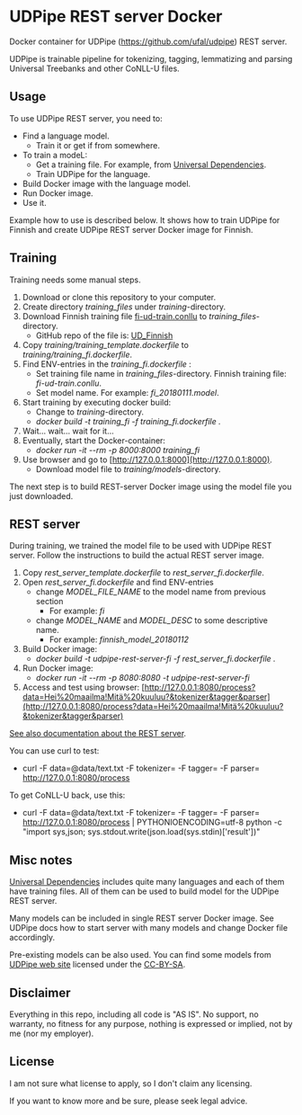 # UDPipe REST server Docker

Docker container for UDPipe (https://github.com/ufal/udpipe) REST server. 

UDPipe is trainable pipeline for tokenizing, tagging, lemmatizing and parsing Universal Treebanks and other CoNLL-U files.

## Usage

To use UDPipe REST server, you need to:

- Find a language model.
  - Train it or get if from somewhere.
- To train a modeL:
  - Get a training file. For example, from [Universal Dependencies](https://github.com/UniversalDependencies/).
  - Train UDPipe for the language.
- Build Docker image with the language model.
- Run Docker image.
- Use it.

Example how to use is described below. It shows how to train UDPipe for Finnish and create UDPipe REST server Docker image for Finnish.

## Training

Training needs some manual steps.

1. Download or clone this repository to your computer.
1. Create directory *training_files* under *training*-directory.
1. Download Finnish training file [fi-ud-train.conllu](https://github.com/UniversalDependencies/UD_Finnish/blob/master/fi-ud-train.conllu) to *training_files*-directory.
   - GitHub repo of the file is: [UD_Finnish](https://github.com/UniversalDependencies/UD_Finnish)
1. Copy *training/training_template.dockerfile* to *training/training_fi.dockerfile*.
1. Find ENV-entries in the *training_fi.dockerfile* :
   - Set training file name in *training_files*-directory. Finnish training file: *fi-ud-train.conllu*.
   - Set model name. For example: *fi_20180111.model*.
1. Start training by executing docker build:
   - Change to *training*-directory.
   - *docker build -t training_fi -f training_fi.dockerfile .*
1. Wait... wait... wait for it...
1. Eventually, start the Docker-container:
   - *docker run -it --rm -p 8000:8000 training_fi*
1. Use browser and go to [http://127.0.0.1:8000](http://127.0.0.1:8000).
   - Download model file to *training/models*-directory.

The next step is to build REST-server Docker image using the model file you just downloaded.

## REST server

During training, we trained the model file to be used with UDPipe REST server. Follow the instructions to build the actual REST server image.

1. Copy *rest_server_template.dockerfile* to *rest_server_fi.dockerfile*.
1. Open *rest_server_fi.dockerfile* and find ENV-entries
   - change *MODEL_FILE_NAME* to the model name from previous section
     - For example: *fi*
   - change *MODEL_NAME* and *MODEL_DESC* to some descriptive name.
     - For example: *finnish_model_20180112*
1. Build Docker image:
   - *docker build -t udpipe-rest-server-fi -f rest_server_fi.dockerfile .*
1. Run Docker image:
   - *docker run -it --rm -p 8080:8080 -t udpipe-rest-server-fi*
1. Access and test using browser: [http://127.0.0.1:8080/process?data=Hei%20maailma!Mitä%20kuuluu?&tokenizer&tagger&parser](http://127.0.0.1:8080/process?data=Hei%20maailma!Mitä%20kuuluu?&tokenizer&tagger&parser) 

[See also documentation about the REST server](http://ufal.mff.cuni.cz/udpipe/users-manual#udpipe_server).

You can use curl to test:

- curl -F data=@data/text.txt -F tokenizer= -F tagger= -F parser= http://127.0.0.1:8080/process

To get CoNLL-U back, use this:

- curl -F data=@data/text.txt -F tokenizer= -F tagger= -F parser= http://127.0.0.1:8080/process | PYTHONIOENCODING=utf-8 python -c "import sys,json; sys.stdout.write(json.load(sys.stdin)['result'])"

## Misc notes

[Universal Dependencies](https://github.com/UniversalDependencies/) includes quite many languages and each of them have training files. All of them can be used to build model for the UDPipe REST server.

Many models can be included in single REST server Docker image. See UDPipe docs how to start server with many models and change Docker file accordingly.

Pre-existing models can be also used. You can find some models from [UDPipe web site](http://ufal.mff.cuni.cz/udpipe) licensed under the [CC-BY-SA](http://creativecommons.org/licenses/by-nc-sa/4.0/).

## Disclaimer

Everything in this repo, including all code is "AS IS". No support, no warranty, no fitness for any purpose, nothing is expressed or implied, not by me (nor my employer).

## License

I am not sure what license to apply, so I don't claim any licensing.

If you want to know more and be sure, please seek legal advice.
